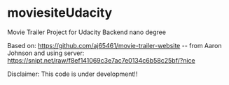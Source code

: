 # moviesiteUdacity
Movie Trailer Project for Udacity Backend nano degree 

Based on: 
https://github.com/aj65461/movie-trailer-website -- from Aaron Johnson
and using server:
https://snipt.net/raw/f8ef141069c3e7ac7e0134c6b58c25bf/?nice

Disclaimer:
This code is under development!!
